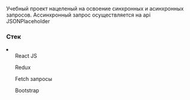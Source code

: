 Учебный проект нацеленый на освоение синхронных и асинхронных запросов. Ассинхронный запрос осуществляется на api JSONPlaceholder <br>
<h3>Стек</h3>
<li>
  <ul>React JS</ul>
  <ul>Redux</ul>
  <ul>Fetch запросы</ul>
  <ul>Bootstrap</ul>
</li>
